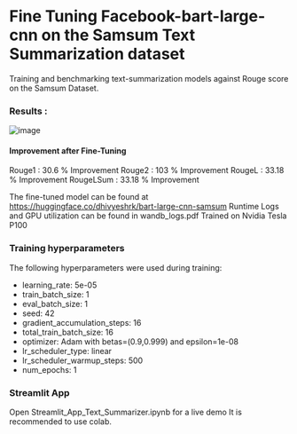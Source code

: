 # Fine Tuning Facebook-bart-large-cnn on the Samsum Text Summarization dataset
Training and benchmarking text-summarization models against Rouge score on the Samsum Dataset. 
### Results  : 
![image](https://github.com/dhivyeshrk/FineTuning-Facebook-bart-large-cnn/assets/99530121/807875cf-1efb-4346-9fbe-c667320299c5)

#### Improvement after Fine-Tuning
Rouge1 : 30.6 % Improvement
Rouge2 : 103 % Improvement
RougeL : 33.18 % Improvement
RougeLSum : 33.18 % Improvement

The fine-tuned model can be found at https://huggingface.co/dhivyeshrk/bart-large-cnn-samsum
Runtime Logs and GPU utilization can be found in wandb_logs.pdf
Trained on Nvidia Tesla P100 
### Training hyperparameters
The following hyperparameters were used during training:
- learning_rate: 5e-05
- train_batch_size: 1
- eval_batch_size: 1
- seed: 42
- gradient_accumulation_steps: 16
- total_train_batch_size: 16
- optimizer: Adam with betas=(0.9,0.999) and epsilon=1e-08
- lr_scheduler_type: linear
- lr_scheduler_warmup_steps: 500
- num_epochs: 1
### Streamlit App
Open Streamlit_App_Text_Summarizer.ipynb for a live demo
It is recommended to use colab.

